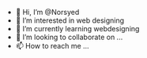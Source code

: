 - 👋 Hi, I’m @Norsyed
- 👀 I’m interested in web designing
- 🌱 I’m currently learning webdesigning
- 💞️ I’m looking to collaborate on ...
- 📫 How to reach me ...

<!---
Norsyed/Norsyed is a ✨ special ✨ repository because its `README.md` (this file) appears on your GitHub profile.
You can click the Preview link to take a look at your changes.
--->
